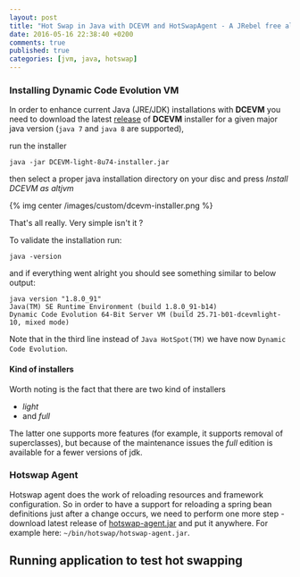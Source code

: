 ```yaml
---
layout: post
title: "Hot Swap in Java with DCEVM and HotSwapAgent - A JRebel free alternative"
date: 2016-05-16 22:38:40 +0200
comments: true
published: true
categories: [jvm, java, hotswap]
---
```


### Installing Dynamic Code Evolution VM

In order to enhance current Java (JRE/JDK) installations with **DCEVM**
you need to download the latest [release](https://dcevm.github.io/) 
of **DCEVM** installer for a given major java version 
(``java 7`` and ``java 8`` are supported),
 
run the installer
  
```
java -jar DCEVM-light-8u74-installer.jar
```

then select a proper java installation directory on your disc and press _Install DCEVM as altjvm_
 
{% img center /images/custom/dcevm-installer.png %}

That's all really. Very simple isn't it ? 

To validate the installation run:

```
java -version
```

and if everything went alright you should see something similar to below
output:

```
java version "1.8.0_91"
Java(TM) SE Runtime Environment (build 1.8.0_91-b14)
Dynamic Code Evolution 64-Bit Server VM (build 25.71-b01-dcevmlight-10, mixed mode)
```

Note that in the third line instead of ``Java HotSpot(TM)`` we have 
now ``Dynamic Code Evolution``. 

#### Kind of installers
Worth noting is the fact that there are two kind of installers

 * _light_
 * and _full_
  
The latter one supports more features (for example, it supports removal of superclasses),
but because of the maintenance issues the _full_ edition is available 
for a fewer versions of jdk.

### Hotswap Agent

Hotswap agent does the work of reloading resources and framework configuration. 
So in order to have a support for reloading a spring bean definitions just 
after a change occurs, we need to perform one more step - 
download latest release of [hotswap-agent.jar](https://github.com/HotswapProjects/HotswapAgent/releases)
and put it anywhere. For example here: ``~/bin/hotswap/hotswap-agent.jar``.

## Running application to test hot swapping

